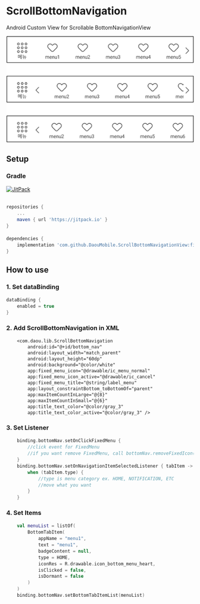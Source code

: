 # ScrollBottomNavigation
Android Custom View for Scrollable BottomNavigationView

![](example.jpg)

## Setup

### Gradle
[![JitPack](https://jitpack.io/v/DaouMobile/ScrollBottomNavigationView.svg)](https://jitpack.io/#DaouMobile/ScrollBottomNavigationView)

```gradle

repositories {
    ...
	maven { url 'https://jitpack.io' }
}

dependencies {
	implementation 'com.github.DaouMobile.ScrollBottomNavigationView:final:1.0.0'
}

```

## How to use

### 1. Set dataBinding
```gradle
dataBinding {
    enabled = true
}
```

### 2. Add ScrollBottomNavigation in XML
```
    <com.daou.lib.ScrollBottomNavigation
        android:id="@+id/bottom_nav"
        android:layout_width="match_parent"
        android:layout_height="60dp"
        android:background="@color/white"
        app:fixed_menu_icon="@drawable/ic_menu_normal"
        app:fixed_menu_icon_active="@drawable/ic_cancel"
        app:fixed_menu_title="@string/label_menu"
        app:layout_constraintBottom_toBottomOf="parent"
        app:maxItemCountInLarge="@{8}"
        app:maxItemCountInSmall="@{6}"
        app:title_text_color="@color/gray_3"
        app:title_text_color_active="@color/gray_3" />
```

### 3. Set Listener
```kotlin
    binding.bottomNav.setOnClickFixedMenu {
        //click event for FixedMenu
        //if you want remove FixedMenu, call bottomNav.removeFixedIcon()
    }
    binding.bottomNav.setOnNavigationItemSelectedListener { tabItem ->
        when (tabItem.type) {
            //type is menu category ex. HOME, NOTIFICATION, ETC
            //move what you want
        }
    }
```

### 4. Set Items
```kotlin
    val menuList = listOf(
        BottomTabItem(
            appName = "menu1",
            text = "menu1",
            badgeContent = null,
            type = HOME,
            iconRes = R.drawable.icon_bottom_menu_heart,
            isClicked = false,
            isDormant = false
        )
    )
    binding.bottomNav.setBottomTabItemList(menuList)
```
